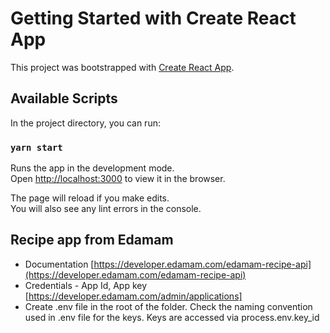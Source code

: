 # Getting Started with Create React App

This project was bootstrapped with [Create React App](https://github.com/facebook/create-react-app).

## Available Scripts

In the project directory, you can run:

### `yarn start`

Runs the app in the development mode.\
Open [http://localhost:3000](http://localhost:3000) to view it in the browser.

The page will reload if you make edits.\
You will also see any lint errors in the console.

## Recipe app from Edamam
* Documentation [https://developer.edamam.com/edamam-recipe-api](https://developer.edamam.com/edamam-recipe-api) 
* Credentials - App Id, App key [https://developer.edamam.com/admin/applications]
* Create .env file in the root of the folder. Check the naming convention used in .env file for the keys. Keys are accessed via process.env.key_id
